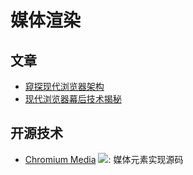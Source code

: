 # 媒体渲染

## 文章

- [窥探现代浏览器架构](https://juejin.cn/post/6844904031547031565)
- [现代浏览器幕后技术揭秘](https://www.html5rocks.com/zh/tutorials/internals/howbrowserswork/)

## 开源技术

- [Chromium Media](https://github.com/chromium/chromium/tree/master/media) ![](https://img.shields.io/github/stars/chromium/chromium?style=social): 媒体元素实现源码